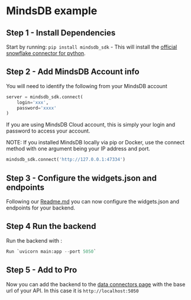 # MindsDB example

## Step 1 - Install Dependencies

Start by running: `pip install mindsdb_sdk` - This will install the [official snowflake connector for python](https://mindsdb.com/blog/introduction-to-python-sdk-interact-with-mindsdb-directly-from-python).


## Step 2 - Add MindsDB Account info

You will need to identify the following from your MindsDB account

```python
server = mindsdb_sdk.connect(
    login='xxx',
    password='xxxx'
)
```

If you are using MindsDB Cloud account, this is simply your login and password to access your account.

NOTE: If you installed MindsDB locally via pip or Docker, use the connect method with one argument being your IP address and port.

```python
mindsdb_sdk.connect('http://127.0.0.1:47334')
```

## Step 3 - Configure the widgets.json and endpoints

Following our [Readme.md](/README.md) you can now configure the widgets.json and endpoints for your backend.

## Step 4 Run the backend

Run the backend with :

```python
Run `uvicorn main:app --port 5050`
```

## Step 5 - Add to Pro

Now you can add the backend to the [data connectors page](https://pro.openbb.dev/app/data-connectors) with the base url of your API. In this case it is `http://localhost:5050`
